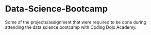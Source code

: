 # Data-Science-Bootcamp
Some of the projects/assignment that were required to be done during attending the data science bootcamp with Coding Dojo Academy.
